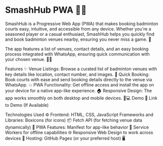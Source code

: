# SmashHub PWA 🎾🚀
SmashHub is a Progressive Web App (PWA) that makes booking badminton courts easy, intuitive, and accessible from any device. Whether you're a seasoned player or a casual enthusiast, SmashHub helps you quickly find and book badminton venues nearby, ensuring you never miss a game. 🏸

The app features a list of venues, contact details, and an easy booking process integrated with WhatsApp, ensuring quick communication with your chosen venue. 📱💬

Features ✨
Venue Listings: Browse a curated list of badminton venues with key details like location, contact number, and images. 📍
Quick Booking: Book courts with ease and send booking details directly to the venue via WhatsApp. 💥
PWA Functionality: Get offline access and install the app on your device for a native app-like experience. 🏠
Responsive Design: The app works smoothly on both desktop and mobile devices. 📱💻
Demo 🎥
Link to Demo (If Available)

Technologies Used ⚙️
Frontend: HTML, CSS, JavaScript
Frameworks and Libraries:
Boxicons (for icons) 📦
Fetch API (for fetching venue data dynamically) 🔄
PWA Features:
Manifest for app-like behavior 📱
Service Workers for offline capabilities 🌐
Responsive Web Design to work across devices 📲
Hosting: GitHub Pages (or your preferred host) 🖥️
